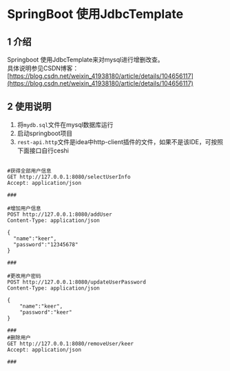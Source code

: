 # SpringBoot 使用JdbcTemplate 

## 1 介绍
Springboot 使用JdbcTemplate来对mysql进行增删改查。   
具体说明参见CSDN博客：[https://blog.csdn.net/weixin_41938180/article/details/104656117](https://blog.csdn.net/weixin_41938180/article/details/104656117)

## 2 使用说明
1. 将`mydb.sql`文件在mysql数据库运行
2. 启动springboot项目
3. `rest-api.http`文件是idea中http-client插件的文件，如果不是该IDE，可按照下面接口自行ceshi
```

#获得全部用户信息
GET http://127.0.0.1:8080/selectUserInfo
Accept: application/json

###

#增加用户信息
POST http://127.0.0.1:8080/addUser
Content-Type: application/json

{
  "name":"keer",
  "password":"12345678"
}

###

#更改用户密码
POST http://127.0.0.1:8080/updateUserPassword
Content-Type: application/json

{
	"name":"keer",
	"password":"keer"
}

###
#删除用户
GET http://127.0.0.1:8080/removeUser/keer
Accept: application/json

###
```



